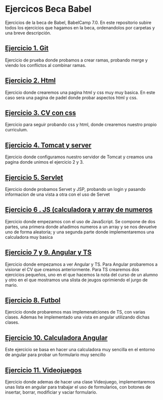 # Ejercicos Beca Babel


Ejercicios de la beca de Babel, BabelCamp 7.0.
En este repositorio subire todos los ejercicios que hagamos en la beca, ordenandolos por carpetas y una breve descripción.

## [Ejercicio 1. Git](https://github.com/albercha17/Ejercicos-Beca-Babel/tree/master/Ejercicio%201.%20Git)

Ejercicio de prueba donde probamos a crear ramas, probando merge y viendo los conflictos al combinar ramas.

## [Ejercicio 2. Html](https://github.com/albercha17/Ejercicos-Beca-Babel/tree/master/Ejercicio%202.%20Html)

Ejercicio donde crearemos una pagina html y css muy muy basica. En este caso sera una pagina de padel donde probar aspectos html y css.

## [Ejercicio 3. CV con css](https://github.com/albercha17/Ejercicos-Beca-Babel/tree/master/Ejercicio%203.%20CV%20con%20css)

Ejercicio para seguir probando css y html, donde crearemos nuestro propio curriculum.

## [Ejercicio 4. Tomcat y server](https://github.com/albercha17/Ejercicos-Beca-Babel/tree/master/Ejercicio%204%20-%20Tomcat)

Ejercicio donde configuramos nuestro servidor de Tomcat y creamos una pagina donde unimos el ejercicio 2 y 3.

## [Ejercicio 5. Servlet](https://github.com/albercha17/Ejercicos-Beca-Babel/tree/master/Ejercicio%205%20-%20Servlet)

Ejercicio donde probamos Servet y JSP, probando un login y pasando informacion de una vista a otra con el uso de Servet

## [Ejercicio 6 . JS (calculadora y array de numeros](https://github.com/albercha17/Ejercicos-Beca-Babel/tree/master/Ejercicio%206%20-%20JS%20(calculadora%20y%20array%20de%20numeros))

Ejercicio donde empezamos con el uso de JavaScript. Se compone de dos partes, una primera donde añadimos numeros a un array y se nos devuelve uno de forma aleatoria; y una segunda parte donde implementaremos una calculadora muy basica

## [Ejercicio 7 y 9. Angular y TS](https://github.com/albercha17/Ejercicos-Beca-Babel/tree/master/Ejercicio%207%20-%20Angular/Prueba_Angular)

Ejercicio donde empezamos a ver Angular y TS. Para Angular probaremos a visionar el CV que creamos anteriormente. Para TS crearemos dos ejercicios pequeños, uno en el que hacemos la nota del curso de un alumno y otro en el que mostramos una slista de jeugos oprimiendo el jurgo de mario.

## [Ejercicio 8. Futbol](https://github.com/albercha17/Ejercicos-Beca-Babel/tree/master/Ejercicio%208%20-%20Futbol/Futbol)

Ejercicio donde probaremos mas implemenatciones de TS, con varias clases. Ademas he implementado una vista en angular utilizando dichas clases.

## [Ejercicio 10. Calculadora Angular](https://github.com/albercha17/Ejercicos-Beca-Babel/tree/master/Ejercicio%2010%20-%20Calculadora%20Angular/CalculadoraAngular)

Este ejercicio se basa en hacer una calculadora muy sencilla en el entorno de angular para probar un formulario muy sencillo

## [Ejercicio 11. Videojuegos](https://github.com/albercha17/Ejercicos-Beca-Babel/tree/master/Ejercicio%2011%20-%20Videojuegos%20Angular/videojuegosAngular)

Ejercicio donde ademas de hacer una clase Videojuego, implementaremos unas lista en angular para trabajar el uso de formularios, con botones de insertar, borrar, modificiar y vaciar formulario.





